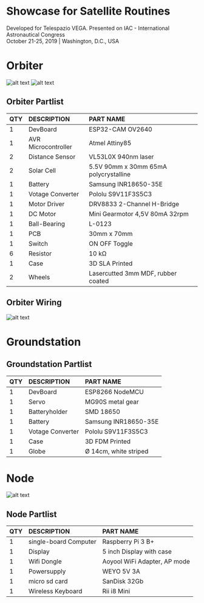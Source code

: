 # Showcase for Satellite Routines
Developed for Telespazio VEGA. Presented on IAC - International Astronautical Congress <br>
October 21-25, 2019 | Washington, D.C., USA 

# Orbiter
![alt text](https://abload.de/img/drawing_isometric-1gwjr4.png)
![alt text](https://abload.de/img/img_20191014_1454398wjwb.jpg)

## Orbiter Partlist
 
|QTY|	DESCRIPTION	|PART NAME|
| :---   | :---   | :---   |
|1|	DevBoard|	ESP32-CAM OV2640 |
|1|	AVR Microcontroller|	Atmel Attiny85|
|2|	Distance Sensor|VL53L0X 940nm laser|
|2|	Solar Cell|	5.5V 90mm x 30mm 65mA polycrystalline|
|1|	Battery|	Samsung INR18650-35E|
|1|	Votage Converter|	Pololu S9V11F3S5C3 |
|1|	Motor Driver| DRV8833 2-Channel H-Bridge|
|1|	DC Motor| Mini Gearmotor 4,5V 80mA 32rpm|
|1|	Ball-Bearing| L-0123|
|1|	PCB| 30mm x 70mm|
|1|	Switch| ON OFF Toggle|
|6|	Resistor| 10 kΩ|
|1| Case| 3D SLA Printed |
|2| Wheels| Lasercutted 3mm MDF, rubber coated |

## Orbiter Wiring

![alt text](https://abload.de/img/sjcjx55cc4ke6.png)

# Groundstation

## Groundstation Partlist
 
|QTY|	DESCRIPTION	|PART NAME|
| :---   | :---   | :---   |
|1|	DevBoard|	ESP8266 NodeMCU |
|1| Servo| MG90S metal gear |
|1|	Batteryholder | SMD 18650|
|1|	Battery|	Samsung INR18650-35E|
|1|	Votage Converter|	Pololu S9V11F3S5C3 |
|1| Case | 3D FDM Printed |
|1| Globe | Ø 14cm, white striped |

# Node

![alt text](https://abload.de/img/img_20191014_234754a8j5m.jpg)

## Node Partlist
 
|QTY|	DESCRIPTION	|PART NAME|
| :---   | :---   | :---   |
|1|	single-board Computer|	Raspberry Pi 3 B+ |
|1| Display| 5 inch Display with case |
|1|	Wifi Dongle | Aoyool WiFi Adapter, AP mode|
|1|	Powersupply |	WEYO 5V 3A |
|1|	micro sd card |	SanDisk 32Gb |
|1|	Wireless Keyboard  |	Rii i8 Mini |
